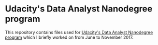 # Udacity's Data Analyst Nanodegree program

This repository contains files used for [Udacity's Data Analyst Nanodegree program](https://www.udacity.com/course/data-analyst-nanodegree--nd002) which I briefly worked on from June to November 2017. 


